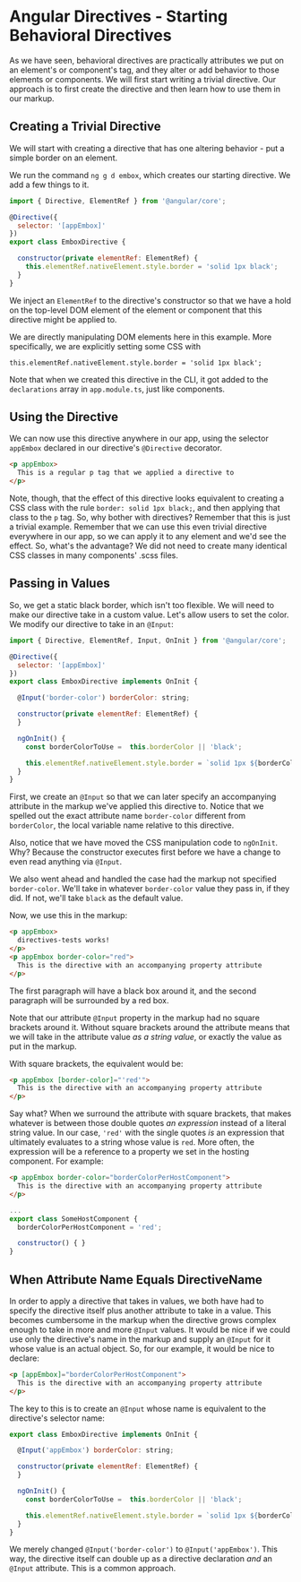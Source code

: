 # Angular Directives - Starting Behavioral Directives

As we have seen, behavioral directives are practically attributes we put on an element's or component's tag, and they alter or add behavior to those
elements or components. We will first start writing a trivial directive. Our approach is to first create the directive and then learn how to use them
in our markup.

## Creating a Trivial Directive

We will start with creating a directive that has one altering behavior - put a simple border on an element.

We run the command `ng g d embox`, which creates our starting directive. We add a few things to it.

```javascript
import { Directive, ElementRef } from '@angular/core';

@Directive({
  selector: '[appEmbox]'
})
export class EmboxDirective {

  constructor(private elementRef: ElementRef) {
    this.elementRef.nativeElement.style.border = 'solid 1px black';
  }
}
```

We inject an `ElementRef` to the directive's constructor so that we have a hold on the top-level DOM element of the element or component that this
directive might be applied to.

We are directly manipulating DOM elements here in this example. More specifically, we are explicitly setting some CSS with

`this.elementRef.nativeElement.style.border = 'solid 1px black';`

Note that when we created this directive in the CLI, it got added to the `declarations` array in `app.module.ts`, just like components.

## Using the Directive

We can now use this directive anywhere in our app, using the selector `appEmbox` declared in our directive's `@Directive` decorator.

```html
<p appEmbox>
  This is a regular p tag that we applied a directive to
</p>
```

Note, though, that the effect of this directive looks equivalent to creating a CSS class with the rule `border: solid 1px black;`, and then
applying that class to the `p` tag. So, why bother with directives? Remember that this is just a trivial example. Remember that we can use this
even trivial directive everywhere in our app, so we can apply it to any element and we'd see the effect. So, what's the advantage? We did not
need to create many identical CSS classes in many components' .scss files.

## Passing in Values

So, we get a static black border, which isn't too flexible. We will need to make our directive take in a custom value. Let's allow users to
set the color. We modify our directive to take in an `@Input`:

```javascript
import { Directive, ElementRef, Input, OnInit } from '@angular/core';

@Directive({
  selector: '[appEmbox]'
})
export class EmboxDirective implements OnInit {

  @Input('border-color') borderColor: string;

  constructor(private elementRef: ElementRef) {
  }

  ngOnInit() {
    const borderColorToUse =  this.borderColor || 'black';

    this.elementRef.nativeElement.style.border = `solid 1px ${borderColorToUse}`;
  }
}
```

First, we create an `@Input` so that we can later specify an accompanying attribute in the markup we've applied this directive to. Notice that we
spelled out the exact attribute name `border-color` different from `borderColor`, the local variable name relative to this directive.

Also, notice that we have moved the CSS manipulation code to `ngOnInit`. Why? Because the constructor executes first before we have a change to
even read anything via `@Input`.

We also went ahead and handled the case had the markup not specified `border-color`. We'll take in whatever `border-color` value they pass in, if
they did. If not, we'll take `black` as the default value.

Now, we use this in the markup:

```html
<p appEmbox>
  directives-tests works!
</p>
<p appEmbox border-color="red">
  This is the directive with an accompanying property attribute
</p>
```

The first paragraph will have a black box around it, and the second paragraph will be surrounded by a red box.

Note that our attribute `@Input` property in the markup had no square brackets around it. Without square brackets around the attribute means that
we will take in the attribute value *as a string value*, or exactly the value as put in the markup.

With square brackets, the equivalent would be:

```html
<p appEmbox [border-color]="'red'">
  This is the directive with an accompanying property attribute
</p>
```

Say what? When we surround the attribute with square brackets, that makes whatever is between those double quotes *an expression* instead of a
literal string value. In our case, `'red'` with the single quotes *is* an expression that ultimately evaluates to a string whose value is `red`.
More often, the expression will be a reference to a property we set in the hosting component. For example:

```html
<p appEmbox border-color="borderColorPerHostComponent">
  This is the directive with an accompanying property attribute
</p>
```

```javascript
...
export class SomeHostComponent {
  borderColorPerHostComponent = 'red';

  constructor() { }
}
```

## When Attribute Name Equals DirectiveName

In order to apply a directive that takes in values, we both have had to specify the directive itself plus another attribute to take in a value.
This becomes cumbersome in the markup when the directive grows complex enough to take in more and more `@Input` values. It would be nice if we
could use only the directive's name in the markup and supply an `@Input` for it whose value is an actual object. So, for our example,
it would be nice to declare:

```html
<p [appEmbox]="borderColorPerHostComponent">
  This is the directive with an accompanying property attribute
</p>
```

The key to this is to create an `@Input` whose name is equivalent to the directive's selector name:

```javascript
export class EmboxDirective implements OnInit {

  @Input('appEmbox') borderColor: string;

  constructor(private elementRef: ElementRef) {
  }

  ngOnInit() {
    const borderColorToUse =  this.borderColor || 'black';

    this.elementRef.nativeElement.style.border = `solid 1px ${borderColorToUse}`;
  }
}
```

We merely changed `@Input('border-color')` to `@Input('appEmbox')`. This way, the directive itself can double up as a directive declaration
*and* an `@Input` attribute. This is a common approach.


